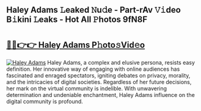 ## Haley Adams 𝙻eaked 𝙽u𝚍e - Part-rAv 𝚅𝚒deo B𝚒kini 𝙻eaks - Hot All 𝙿hotos 9fN8F

# <h2><a href="http://ld3i0ms.urlbe.top/?page=Haley+Adams">🔗🔗👉👉 Haley Adams P𝚑oto𝚜Vid𝚎o</a></h2>

[![Haley Adams](https://i.imgur.com/eBuTRDB.gif)](http://ld3i0ms.urlbe.top/?page=Haley+Adams)
Haley Adams, a complex and elusive persona, resists easy definition. Her innovative way of engaging with online audiences has fascinated and enraged spectators, igniting debates on privacy, morality, and the intricacies of digital societies. Regardless of her future decisions, her mark on the virtual community is indelible. With unwavering determination and undeniable enchantment, Haley Adams influence on the digital community is profound.
